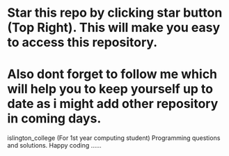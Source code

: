 
# Star this repo by clicking star button (Top Right). This will make you easy to access this repository.
# Also dont forget to follow me which will help you to keep yourself up to date as i might add other repository in coming days.

islington_college (For 1st year computing student)
Programming questions and solutions.
Happy coding ......

